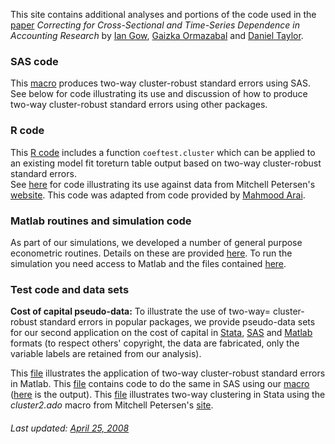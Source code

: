 This site contains additional analyses and portions of the code used in the [paper](https://papers.ssrn.com/sol3/papers.cfm?abstract_id=1175614) *Correcting for Cross-Sectional and Time-Series Dependence in Accounting Research* by [Ian Gow](https://github.com/iangow),
[Gaizka Ormazabal](https://www.iese.edu/faculty-research/faculty/gaizka-ormazabal/) and [Daniel Taylor](http://www.danieltayloranalytics.com).

### SAS code

This [macro](Code/clus2D.sas) produces two-way cluster-robust standard errors using SAS. 
See below for code illustrating its use and discussion of how to produce two-way cluster-robust standard errors using other packages.

### R code

This [R code](Code/cluster2.R) includes a function `coeftest.cluster` which can be applied to an existing model fit toreturn table output based on two-way cluster-robust standard errors.  
See [here](Code/cluster_test.R) for code illustrating its use against data from Mitchell Petersen's [website](http://www.kellogg.northwestern.edu/faculty/petersen/htm/).
This code was adapted from code provided by [Mahmood Arai](http://people.su.se/~ma/).

### Matlab routines and simulation code

As part of our simulations, we developed a number of general purpose econometric routines.
Details on these are provided [here](matlab_routines.md).
To run the simulation you need access to Matlab and the files contained [here](Code/matlab).

### Test code and data sets

**Cost of capital pseudo-data:** To illustrate the use of two-way= cluster-robust standard errors in popular packages, we provide pseudo-data sets for our second application on the cost of capital in [Stata](Data/CoCdata.dta), [SAS](Data/cocdata.sas7bdat) and [Matlab](Data/CoCdata.mat) formats (to respect others' copyright, the data are fabricated, only the variable labels are retained from our analysis).

This [file](Code/CoC_Matlab.txt) illustrates the application of two-way cluster-robust standard errors in Matlab. 
This [file](Code/Cluster_test.sas) contains code to do the same in SAS using our [macro](Code/clus2D.sas) ([here](Code/Cluster_test.lst) is the output). 
This [file](Code/CoC_Stata.txt) illustrates two-way clustering in Stata using the *cluster2.ado* macro from Mitchell Petersen's [site](http://www.kellogg.northwestern.edu/faculty/petersen/htm/).

###### *Last updated: [April 25, 2008](update.html)*


